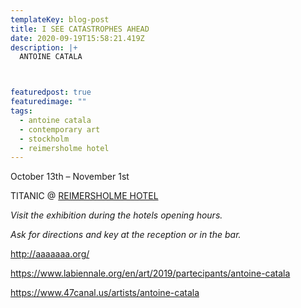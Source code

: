 ```yaml
---
templateKey: blog-post
title: I SEE CATASTROPHES AHEAD
date: 2020-09-19T15:58:21.419Z
description: |+
  ANTOINE CATALA



featuredpost: true
featuredimage: ""
tags:
  - antoine catala
  - contemporary art
  - stockholm
  - reimersholme hotel
---
```

October 13th – November 1st 

TITANIC @ [REIMERSHOLME HOTEL](https://reimersholmehotel.se/)

*Visit the exhibition during the hotels opening hours.* 

*Ask for directions and key at the reception or in the bar.*



<http://aaaaaaa.org/>


<https://www.labiennale.org/en/art/2019/partecipants/antoine-catala>
[](https://www.47canal.us/artists/antoine-catala)

<https://www.47canal.us/artists/antoine-catala>